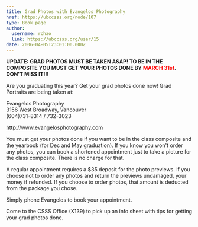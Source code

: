```yaml
---
title: Grad Photos with Evangelos Photography 
href: https://ubccsss.org/node/107
type: Book page
author:
  username: rchao
  link: https://ubccsss.org/user/15
date: 2006-04-05T23:01:00.000Z
---
```


<div class="field field-name-body field-type-text-with-summary field-label-hidden"><div class="field-items"><div class="field-item even"><p><b>UPDATE: GRAD PHOTOS MUST BE TAKEN ASAP!  TO BE IN THE COMPOSITE YOU MUST GET YOUR PHOTOS DONE BY <font color="red">MARCH 31st</font>. DON&apos;T MISS IT!!! </b></p>
<p>Are you graduating this year?  Get your grad photos done now!  Grad Portraits are being taken at:</p>
<p>Evangelos Photography<br>
3156 West Broadway, Vancouver<br>
(604)731-8314 / 732-3023</p>
<p><a href="http://www.evangelosphotography.com">http://www.evangelosphotography.com</a></p>
<p>You must get your photos done if you want to be in the class composite and the yearbook (for Dec and May graduation).  If you know you won&apos;t order any photos, you can book a shortened appointment just to take a picture for the class composite.  There is no charge for that.</p>
<p>A regular appointment requires a $35 deposit for the photo previews.  If you choose not to order any photos and return the previews undamaged, your money if refunded.  If you choose to order photos, that amount is deducted from the package you chose.</p>
<p>Simply phone Evangelos to book your appointment.</p>
<p>Come to the CSSS Office (X139) to pick up an info sheet with tips for getting your grad photos done.</p>
</div></div></div>    <footer>
          </footer>